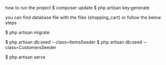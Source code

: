 how to run the project
$ composer update
$ php artisan key:generate

you can find database file with the files (shopping_cart) or follow the below steps

$ php artisan migrate
	
$ php artisan db:seed --class=ItemsSeeder
$ php artisan db:seed --class=CustomersSeeder

$ php artisan serve

